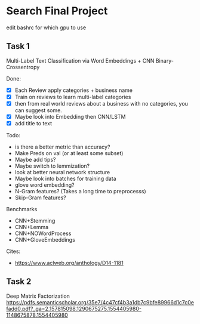 # Search Final Project

edit bashrc for which gpu to use

## Task 1
Multi-Label Text Classification via Word Embeddings + CNN Binary-Crossentropy

Done:
- [X] Each Review apply categories + business name
- [X] Train on reviews to learn multi-label categories
- [X] then from real world reviews about a business with no categories, you can suggest some. 
- [X] Maybe look into Embedding then CNN/LSTM
- [X] add title to text

Todo:
- is there a better metric than accuracy?
- Make Preds on val (or at least some subset)
- Maybe add tips?
- Maybe switch to lemmization?
- look at better neural network structure
- Maybe look into batches for training data
- glove word embedding?
- N-Gram features? (Takes a long time to preprocesss)
- Skip-Gram features?

Benchmarks
- CNN+Stemming
- CNN+Lemma
- CNN+NOWordProcess
- CNN+GloveEmbeddings


Cites:
- https://www.aclweb.org/anthology/D14-1181

## Task 2
Deep Matrix Factorization
https://pdfs.semanticscholar.org/35e7/4c47cf4b3a1db7c9bfe89966d1c7c0efadd0.pdf?_ga=2.157815098.1290675275.1554405980-1148675878.1554405980

